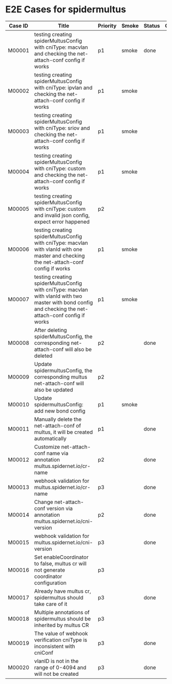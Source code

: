 # E2E Cases for spidermultus

| Case ID | Title                                                        | Priority | Smoke | Status | Other |
| ------- | ------------------------------------------------------------ | -------- | ----- | ------ | ----- |
| M00001  | testing creating spiderMultusConfig with cniType: macvlan and checking the net-attach-conf config if works | p1       |   smoke    | done   |       |
| M00002  | testing creating spiderMultusConfig with cniType: ipvlan and checking the net-attach-conf config if works | p1       |   smoke    |    |       |
| M00003  | testing creating spiderMultusConfig with cniType: sriov and checking the net-attach-conf config if works | p1       |   smoke    |    |       |
| M00004  | testing creating spiderMultusConfig with cniType: custom and checking the net-attach-conf config if works | p1       |   smoke    |    |       |
| M00005  | testing creating spiderMultusConfig with cniType: custom and invalid json config, expect error happened | p2       |       |    |       |
| M00006  | testing creating spiderMultusConfig with cniType: macvlan with vlanId with one master and checking the net-attach-conf config if works | p1       |   smoke    |    |       |
| M00007  | testing creating spiderMultusConfig with cniType: macvlan with vlanId with two master with bond config and checking the net-attach-conf config if works | p1       |   smoke    |    |       |
| M00008  | After deleting spiderMultusConfig, the corresponding net-attach-conf will also be deleted  | p2      |         |  done  |       |
| M00009  | Update spidermultusConfig, the corresponding multus net-attach-conf will also be updated   | p2      |         |        |       |
| M00010  | Update spidermultusConfig: add new bond config  | p1      |  smoke  |    |       |
| M00011  | Manually delete the net-attach-conf of multus, it will be created automatically | p1      |     |  done  |       |
| M00012  | Customize net-attach-conf name via annotation multus.spidernet.io/cr-name | p2       |       | done   |       |
| M00013  | webhook validation for multus.spidernet.io/cr-name                        | p3       |       |  done  |       |
| M00014  | Change net-attach-conf version via annotation multus.spidernet.io/cni-version | p2     |       |  done  |       |
| M00015  | webhook validation for multus.spidernet.io/cni-version                        | p3       |       |  done |       |
| M00016  | Set enableCoordinator to false, multus cr will not generate coordinator configuration | p3     |       |    |       |
| M00017  | Already have multus cr, spidermultus should take care of it                     | p3     |       |  done  |       |
| M00018  | Multiple annotations of spidermultus should be inherited by multus CR           | p3     |       |    |       |
| M00019  | The value of webhook verification cniType is inconsistent with cniConf          | p3     |       |  done  |       |
| M00020  | vlanID is not in the range of 0-4094 and will not be created                    | p3     |       |  done  |       |
